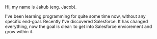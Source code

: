 Hi,
my name is Jakub (eng. Jacob). 

I've been learning programming for quite some time now, without any specific end-goal.
Recently I've discovered Salesforce. It has changed everything, now the goal is clear: to get into Salesforce enviorement and grow within it.
